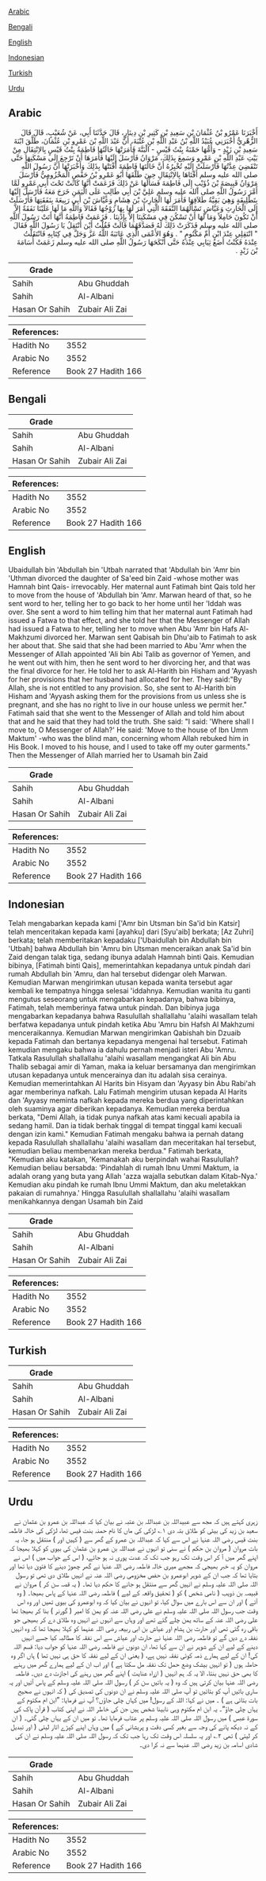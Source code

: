 [Arabic](#arabic)

[Bengali](#bengali)

[English](#english)

[Indonesian](#indonesian)

[Turkish](#turkish)

[Urdu](#urdu)

## Arabic


<div dir="rtl" lang="ar" style={{fontSize:'larger',backgroundColor:'#f8f9fa',padding:20}}>
أَخْبَرَنَا عَمْرُو بْنُ عُثْمَانَ بْنِ سَعِيدِ بْنِ كَثِيرِ بْنِ دِينَارٍ، قَالَ حَدَّثَنَا أَبِي، عَنْ شُعَيْبٍ، قَالَ قَالَ الزُّهْرِيُّ أَخْبَرَنِي عُبَيْدُ اللَّهِ بْنُ عَبْدِ اللَّهِ بْنِ عُتْبَةَ، أَنَّ عَبْدَ اللَّهِ بْنَ عَمْرِو بْنِ عُثْمَانَ، طَلَّقَ ابْنَةَ سَعِيدِ بْنِ زَيْدٍ - وَأُمُّهَا حَمْنَةُ بِنْتُ قَيْسٍ - الْبَتَّةَ فَأَمَرَتْهَا خَالَتُهَا فَاطِمَةُ بِنْتُ قَيْسٍ بِالاِنْتِقَالِ مِنْ بَيْتِ عَبْدِ اللَّهِ بْنِ عَمْرٍو وَسَمِعَ بِذَلِكَ، مَرْوَانُ فَأَرْسَلَ إِلَيْهَا فَأَمَرَهَا أَنْ تَرْجِعَ إِلَى مَسْكَنِهَا حَتَّى تَنْقَضِيَ عِدَّتُهَا فَأَرْسَلَتْ إِلَيْهِ تُخْبِرُهُ أَنَّ خَالَتَهَا فَاطِمَةَ أَفْتَتْهَا بِذَلِكَ وَأَخْبَرَتْهَا أَنَّ رَسُولَ اللَّهِ صلى الله عليه وسلم أَفْتَاهَا بِالاِنْتِقَالِ حِينَ طَلَّقَهَا أَبُو عَمْرِو بْنُ حَفْصٍ الْمَخْزُومِيُّ فَأَرْسَلَ مَرْوَانُ قَبِيصَةَ بْنَ ذُؤَيْبٍ إِلَى فَاطِمَةَ فَسَأَلَهَا عَنْ ذَلِكَ فَزَعَمَتْ أَنَّهَا كَانَتْ تَحْتَ أَبِي عَمْرٍو لَمَّا أَمَّرَ رَسُولُ اللَّهِ صلى الله عليه وسلم عَلِيَّ بْنَ أَبِي طَالِبٍ عَلَى الْيَمَنِ خَرَجَ مَعَهُ فَأَرْسَلَ إِلَيْهَا بِتَطْلِيقَةٍ وَهِيَ بَقِيَّةُ طَلاَقِهَا فَأَمَرَ لَهَا الْحَارِثَ بْنَ هِشَامٍ وَعَيَّاشَ بْنَ أَبِي رَبِيعَةَ بِنَفَقَتِهَا فَأَرْسَلَتْ إِلَى الْحَارِثِ وَعَيَّاشٍ تَسْأَلُهُمَا النَّفَقَةَ الَّتِي أَمَرَ لَهَا بِهَا زَوْجُهَا فَقَالاَ وَاللَّهِ مَا لَهَا عَلَيْنَا نَفَقَةٌ إِلاَّ أَنْ تَكُونَ حَامِلاً وَمَا لَهَا أَنْ تَسْكُنَ فِي مَسْكَنِنَا إِلاَّ بِإِذْنِنَا ‏.‏ فَزَعَمَتْ فَاطِمَةُ أَنَّهَا أَتَتْ رَسُولَ اللَّهِ صلى الله عليه وسلم فَذَكَرَتْ ذَلِكَ لَهُ فَصَدَّقَهُمَا قَالَتْ فَقُلْتُ أَيْنَ أَنْتَقِلُ يَا رَسُولَ اللَّهِ فَقَالَ ‏ "‏ انْتَقِلِي عِنْدَ ابْنِ أُمِّ مَكْتُومٍ ‏"‏ ‏.‏ وَهُوَ الأَعْمَى الَّذِي عَاتَبَهُ اللَّهُ عَزَّ وَجَلَّ فِي كِتَابِهِ فَانْتَقَلْتُ عِنْدَهُ فَكُنْتُ أَضَعُ ثِيَابِي عِنْدَهُ حَتَّى أَنْكَحَهَا رَسُولُ اللَّهِ صلى الله عليه وسلم زَعَمَتْ أُسَامَةَ بْنَ زَيْدٍ ‏.‏
</div>
<div style={{backgroundColor:'#f8f9fa',padding:20, marginBottom: 10}}><table> <thead> <tr> <th>Grade</th> <th></th> </tr> </thead> <tbody> <tr><td>Sahih</td><td>Abu Ghuddah</td></tr><tr><td>Sahih</td><td>Al-Albani</td></tr><tr><td>Hasan Or Sahih</td><td>Zubair Ali Zai</td></tr></tbody></table><table> <thead> <tr> <th>References:</th> <th></th> </tr> </thead> <tbody><tr><td>Hadith No</td><td>3552</td></tr><tr><td>Arabic No</td><td>3552</td></tr><tr><td>Reference</td><td>Book 27 Hadith 166</td></tr></tbody></table></div>

## Bengali


<div dir="ltr" lang="bn" style={{fontSize:'larger',backgroundColor:'#f8f9fa',padding:20}}>

</div>
<div style={{backgroundColor:'#f8f9fa',padding:20, marginBottom: 10}}><table> <thead> <tr> <th>Grade</th> <th></th> </tr> </thead> <tbody> <tr><td>Sahih</td><td>Abu Ghuddah</td></tr><tr><td>Sahih</td><td>Al-Albani</td></tr><tr><td>Hasan Or Sahih</td><td>Zubair Ali Zai</td></tr></tbody></table><table> <thead> <tr> <th>References:</th> <th></th> </tr> </thead> <tbody><tr><td>Hadith No</td><td>3552</td></tr><tr><td>Arabic No</td><td>3552</td></tr><tr><td>Reference</td><td>Book 27 Hadith 166</td></tr></tbody></table></div>

## English


<div dir="ltr" lang="en" style={{fontSize:'larger',backgroundColor:'#f8f9fa',padding:20}}>
Ubaidullah bin 'Abdullah bin 'Utbah narrated that 'Abdullah bin 'Amr bin 'Uthman divorced the daughter of Sa'eed bin Zaid -whose mother was Hamnah bint Qais- irrevocably. Her maternal aunt Fatimah bint Qais told her to move from the house of 'Abdullah bin 'Amr. Marwan heard of that, so he sent word to her, telling her to go back to her home until her 'Iddah was over. She sent a word to him telling him that her maternal aunt Fatimah had issued a Fatwa to that effect, and she told her that the Messenger of Allah had issued a Fatwa to her, telling her to move when Abu 'Amr bin Hafs Al-Makhzumi divorced her. Marwan sent Qabisah bin Dhu'aib to Fatimah to ask her about that. She said that she had been married to Abu 'Amr when the Messenger of Allah appointed 'Ali bin Abi Talib as governor of Yemen, and he went out with him, then he sent word to her divorcing her, and that was the final divorce for her. He told her to ask Al-Harith bin Hisham and 'Ayyash for her provisions that her husband had allocated for her. They said:"By Allah, she is not entitled to any provision. So, she sent to Al-Harith bin Hisham and 'Ayyash asking them for the provisions from us unless she is pregnant, and she has no right to live in our house unless we permit her." Fatimah said that she went to the Messenger of Allah and told him about that and he said that they had told the truth. She said: "I said: 'Where shall I move to, O Messenger of Allah?' He said: 'Move to the house of Ibn Umm Maktum' -who was the blind man, concerning whom Allah rebuked him in His Book. I moved to his house, and I used to take off my outer garments." Then the Messenger of Allah married her to Usamah bin Zaid
</div>
<div style={{backgroundColor:'#f8f9fa',padding:20, marginBottom: 10}}><table> <thead> <tr> <th>Grade</th> <th></th> </tr> </thead> <tbody> <tr><td>Sahih</td><td>Abu Ghuddah</td></tr><tr><td>Sahih</td><td>Al-Albani</td></tr><tr><td>Hasan Or Sahih</td><td>Zubair Ali Zai</td></tr></tbody></table><table> <thead> <tr> <th>References:</th> <th></th> </tr> </thead> <tbody><tr><td>Hadith No</td><td>3552</td></tr><tr><td>Arabic No</td><td>3552</td></tr><tr><td>Reference</td><td>Book 27 Hadith 166</td></tr></tbody></table></div>

## Indonesian


<div dir="ltr" lang="id" style={{fontSize:'larger',backgroundColor:'#f8f9fa',padding:20}}>
Telah mengabarkan kepada kami ['Amr bin Utsman bin Sa'id bin Katsir] telah menceritakan kepada kami [ayahku] dari [Syu'aib] berkata; [Az Zuhri] berkata; telah memberitakan kepadaku ['Ubaidullah bin Abdullah bin 'Utbah] bahwa Abdullah bin 'Amru bin Utsman menceraikan anak Sa'id bin Zaid dengan talak tiga, sedang ibunya adalah Hamnah binti Qais. Kemudian bibinya, [Fatimah binti Qais], memerintahkan kepadanya untuk pindah dari rumah Abdullah bin 'Amru, dan hal tersebut didengar oleh Marwan. Kemudian Marwan mengirimkan utusan kepada wanita tersebut agar kembali ke tempatnya hingga selesai 'iddahnya. Kemudian wanita itu ganti mengutus seseorang untuk mengabarkan kepadanya, bahwa bibinya, Fatimah, telah memberinya fatwa untuk pindah. Dan bibinya juga mengabarkan kepadanya bahwa Rasulullah shallallahu 'alaihi wasallam telah berfatwa kepadanya untuk pindah ketika Abu 'Amru bin Hafsh Al Makhzumi menceraikannya. Kemudian Marwan mengirimkan Qabishah bin Dzuaib kepada Fatimah dan bertanya kepadanya mengenai hal tersebut. Fatimah kemudian mengaku bahwa ia dahulu pernah menjadi isteri Abu 'Amru. Tatkala Rasulullah shallallahu 'alaihi wasallam mengangkat Ali bin Abu Thalib sebagai amir di Yaman, maka ia keluar bersamanya dan mengirimkan utusan kepadanya untuk mencerainya dan itu adalah sisa cerainya. Kemudian memerintahkan Al Harits bin Hisyam dan 'Ayyasy bin Abu Rabi'ah agar memberinya nafkah. Lalu Fatimah mengirim utusan kepada Al Harits dan 'Ayyasy meminta nafkah kepada mereka berdua yang diperintahkan oleh suaminya agar diberikan kepadanya. Kemudian mereka berdua berkata, "Demi Allah, ia tidak punya nafkah atas kami kecuali apabila ia sedang hamil. Dan ia tidak berhak tinggal di tempat tinggal kami kecuali dengan izin kami." Kemudian Fatimah mengaku bahwa ia pernah datang kepada Rasulullah shallallahu 'alaihi wasallam dan meceritakan hal tersebut, kemudian beliau membenarkan mereka berdua." Fatimah berkata, "Kemudian aku katakan, 'Kemanakah aku berpindah wahai Rasulullah? Kemudian beliau bersabda: 'Pindahlah di rumah Ibnu Ummi Maktum, ia adalah orang yang buta yang Allah 'azza wajalla sebutkan dalam Kitab-Nya.' Kemudian aku pindah ke rumah Ibnu Ummi Maktum, dan aku meletakkan pakaian di rumahnya.' Hingga Rasulullah shallallahu 'alaihi wasallam menikahkannya dengan Usamah bin Zaid
</div>
<div style={{backgroundColor:'#f8f9fa',padding:20, marginBottom: 10}}><table> <thead> <tr> <th>Grade</th> <th></th> </tr> </thead> <tbody> <tr><td>Sahih</td><td>Abu Ghuddah</td></tr><tr><td>Sahih</td><td>Al-Albani</td></tr><tr><td>Hasan Or Sahih</td><td>Zubair Ali Zai</td></tr></tbody></table><table> <thead> <tr> <th>References:</th> <th></th> </tr> </thead> <tbody><tr><td>Hadith No</td><td>3552</td></tr><tr><td>Arabic No</td><td>3552</td></tr><tr><td>Reference</td><td>Book 27 Hadith 166</td></tr></tbody></table></div>

## Turkish


<div dir="ltr" lang="tr" style={{fontSize:'larger',backgroundColor:'#f8f9fa',padding:20}}>

</div>
<div style={{backgroundColor:'#f8f9fa',padding:20, marginBottom: 10}}><table> <thead> <tr> <th>Grade</th> <th></th> </tr> </thead> <tbody> <tr><td>Sahih</td><td>Abu Ghuddah</td></tr><tr><td>Sahih</td><td>Al-Albani</td></tr><tr><td>Hasan Or Sahih</td><td>Zubair Ali Zai</td></tr></tbody></table><table> <thead> <tr> <th>References:</th> <th></th> </tr> </thead> <tbody><tr><td>Hadith No</td><td>3552</td></tr><tr><td>Arabic No</td><td>3552</td></tr><tr><td>Reference</td><td>Book 27 Hadith 166</td></tr></tbody></table></div>

## Urdu


<div dir="rtl" lang="ur" style={{fontSize:'larger',backgroundColor:'#f8f9fa',padding:20}}>
زہری کہتے ہیں کہ مجھ سے عبیداللہ بن عبداللہ بن عتبہ نے بیان کیا کہ عبداللہ بن عمرو بن عثمان نے سعید بن زید کی بیٹی کو طلاق بتہ دی ۱؎ لڑکی کی ماں کا نام حمنہ بنت قیس تھا، لڑکی کی خالہ فاطمہ بنت قیس رضی اللہ عنہا نے اس سے کہا کہ عبداللہ بن عمرو کے گھر سے ( کہیں اور ) منتقل ہو جا، یہ بات مروان ( مروان بن حکم ) نے سنی تو انہوں نے عبداللہ بن عمرو بن عثمان کی بیوی کو کہلا بھیجا کہ اپنے گھر میں آ کر اس وقت تک رہو جب تک کہ عدت پوری نہ ہو جائے، ( اس کے جواب میں ) اس نے مروان کو یہ خبر بھیجی کہ مجھے میری خالہ فاطمہ رضی اللہ عنہا نے گھر چھوڑ دینے کا فتویٰ دیا تھا اور بتایا تھا کہ جب ان کے شوہر ابوعمرو بن حفص مخزومی رضی اللہ عنہ نے انہیں طلاق دی تھی تو رسول اللہ صلی اللہ علیہ وسلم نے انہیں گھر سے منتقل ہو جانے کا حکم دیا تھا۔ ( یہ قصہ سن کر ) مروان نے قبیصہ بن ذویب ( نامی شخص ) کو ( تحقیق واقعہ کے لیے ) فاطمہ رضی اللہ عنہا کے پاس بھیجا۔ ( وہ آئے ) اور ان سے اس بارے میں سوال کیا، تو انہوں نے بیان کیا کہ وہ ابوعمرو کی بیوی تھیں اور وہ اس وقت جب رسول اللہ صلی اللہ علیہ وسلم نے علی رضی اللہ عنہ کو یمن کا امیر ( گورنر ) بنا کر بھیجا تھا علی رضی اللہ عنہ کے ساتھ یمن چلے گئے تھے اور وہاں سے انہوں نے انہیں وہ طلاق دے کر بھیجی جو باقی رہ گئی تھی اور حارث بن ہشام اور عیاش بن ابی ربیعہ رضی اللہ عنہما کو کہلا بھیجا تھا کہ وہ انہیں نفقہ دے دیں گے تو فاطمہ رضی اللہ عنہا نے حارث اور عیاش سے اس نفقہ کا مطالبہ کیا جسے انہیں دینے کے لیے ان کے شوہر نے ان سے کہا تھا، ان دونوں نے فاطمہ رضی اللہ عنہا کو جواب دیا: قسم اللہ کی! ان کے لیے ہمارے ذمہ کوئی نفقہ نہیں ہے، ( یعنی ان کے لیے نفقہ کا حق ہی نہیں تھا ) ہاں اگر وہ حاملہ ہوں ( تو انہیں بیشک وضع حمل تک نفقہ مل سکتا ہے ) اور اب ان کے لیے ہمارے گھر میں رہنے کا بھی حق نہیں بنتا، الا یہ کہ ہم انہیں ( ازراہ عنایت ) اپنے گھر میں رہنے کی اجازت دے دیں۔ فاطمہ رضی اللہ عنہا بیان کرتی ہیں کہ وہ ( یہ باتیں سن کر ) رسول اللہ صلی اللہ علیہ وسلم کے پاس آئیں اور یہ ساری باتیں آپ کو بتائیں تو آپ صلی اللہ علیہ وسلم نے ان دونوں کی تصدیق کی ( کہ انہوں نے صحیح بات بتائی ہے ) ۔ میں نے کہا: اللہ کے رسول! میں کہاں چلی جاؤں؟ آپ نے فرمایا: ”ابن ام مکتوم کے یہاں چلی جاؤ“۔ یہ ابن ام مکتوم وہی نابینا شخص ہیں جن کی خاطر اللہ نے اپنی کتاب ( قرآن پاک کی سورۃ عبس ) میں رسول اللہ صلی اللہ علیہ وسلم پر عتاب فرمایا تھا۔ تو میں ان کے یہاں چلی گئی۔ ( ان کے نہ دیکھ پانے کی وجہ سے بغیر کسی دقت و پریشانی کے ) میں وہاں اپنے کپڑے اتار لیتی ( اور تبدیل کر لیتی ) تھی ۲؎ اور یہ سلسلہ اس وقت تک رہا جب تک کہ رسول اللہ صلی اللہ علیہ وسلم نے ان کی شادی اسامہ بن زید رضی اللہ عنہما سے نہ کرا دی۔
</div>
<div style={{backgroundColor:'#f8f9fa',padding:20, marginBottom: 10}}><table> <thead> <tr> <th>Grade</th> <th></th> </tr> </thead> <tbody> <tr><td>Sahih</td><td>Abu Ghuddah</td></tr><tr><td>Sahih</td><td>Al-Albani</td></tr><tr><td>Hasan Or Sahih</td><td>Zubair Ali Zai</td></tr></tbody></table><table> <thead> <tr> <th>References:</th> <th></th> </tr> </thead> <tbody><tr><td>Hadith No</td><td>3552</td></tr><tr><td>Arabic No</td><td>3552</td></tr><tr><td>Reference</td><td>Book 27 Hadith 166</td></tr></tbody></table></div>